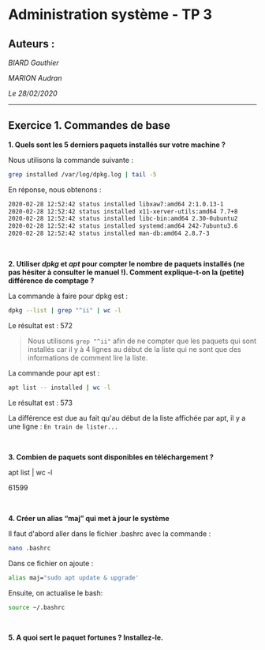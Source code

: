 # Administration système - TP 3

## Auteurs :

*BIARD Gauthier*

*MARION Audran*

*Le 28/02/2020*


***

## Exercice 1. Commandes de base

**1. Quels sont les 5 derniers paquets installés sur votre machine ?**

Nous utilisons la commande suivante :

```bash
grep installed /var/log/dpkg.log | tail -5
```

En réponse, nous obtenons :
```bash
2020-02-28 12:52:42 status installed libxaw7:amd64 2:1.0.13-1
2020-02-28 12:52:42 status installed x11-xerver-utils:amd64 7.7+8
2020-02-28 12:52:42 status installed libc-bin:amd64 2.30-0ubuntu2
2020-02-28 12:52:42 status installed systemd:amd64 242-7ubuntu3.6
2020-02-28 12:52:42 status installed man-db:amd64 2.8.7-3
```

&nbsp;

**2. Utiliser *dpkg* et *apt* pour compter le nombre de paquets installés (ne pas hésiter à consulter le manuel !).
Comment explique-t-on la (petite) différence de comptage ?**

La commande à faire pour dpkg est :
```bash
dpkg --list | grep "^ii" | wc -l
```
Le résultat est : 572
> Nous utilisons ```grep "^ii"``` afin de ne compter que les paquets qui sont installés car il y à 4 lignes au début de la liste qui ne sont que des informations de comment lire la liste.

La commande pour apt est :
```bash
apt list -- installed | wc -l
```
Le résultat est : 573

La différence est due au fait qu'au début de la liste affichée par apt, il y a une ligne : ```En train de lister...```

&nbsp;

**3. Combien de paquets sont disponibles en téléchargement ?**

apt list | wc -l

61599

&nbsp;

**4. Créer un alias “maj” qui met à jour le système**

Il faut d'abord aller dans le fichier .bashrc avec la commande : 
```bash
nano .bashrc
```
Dans ce fichier on ajoute :
```bash
alias maj="sudo apt update & upgrade'
```
Ensuite, on actualise le bash: 
```bash
source ~/.bashrc
```

&nbsp;

**5. A quoi sert le paquet fortunes ? Installez-le.**

